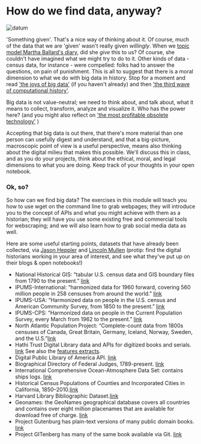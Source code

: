 How do we find data, anyway?
===========

![datum](http://i.imgur.com/xvNbwKt.png)

'Something given'. That's a nice way of thinking about it. Of course, much of the data that we are 'given' wasn't really given _willingly_. When we [topic model Martha Ballard's diary](http://www.cameronblevins.org/posts/topic-modeling-martha-ballards-diary/), did she _give_ this to us? Of course, she couldn't have imagined what we might try to do to it. Other kinds of data - census data, for instance - were compelled: folks had to answer the questions, on pain of punishment. This is all to suggest that there is a moral dimension to what we do with big data in history. Stop for a moment and read ['the joys of big data'](http://www.themacroscope.org/?page_id=17) (if you haven't already) and then ['the third wave of computational history'](http://www.themacroscope.org/?page_id=90).

Big data is not value-neutral; we need to think about, and talk about, what it means to collect, transform, analyze and visualize it. Who has the power here? (and you might also reflect on ['the most profitable obsolete technology'](http://www.huffingtonpost.com/jason-schmitt/academic-journals-the-mos_1_b_6368204.html) )

Accepting that big data is out there, that there's more material than one person can usefully digest and understand, and that a big-picture, macroscopic point of view is a useful perspective, means also thinking about the digital milieu that makes this possible. We'll discuss this in class, and as you do your projects, think about the ethical, moral, and legal dimensions to what you are doing. Keep track of your thoughts in your open notebook.

### Ok, so?
So how can we find big data? The exercises in this module will teach you how to use wget on the command line to grab webpages; they will introduce you to the concept of APIs and what you might achieve with them as a historian; they will have you use some existing free and commercial tools for webscraping; and we will also learn how to grab social media data as well.

Here are some useful starting points, datasets that have already been collected, via [Jason Heppler](http://jasonheppler.org/teaching/hist205f.2014/resources/) and [Lincoln Mullen](http://lincolnmullen.com/) (protip: find the digital historians working in your area of interest, and see what they've put up on their blogs & open notebooks!)

+ National Historical GIS: “tabular U.S. census data and GIS boundary files from 1790 to the present.” [link](http://nhgis.org/)
+ IPUMS-International: “harmonized data for 1960 forward, covering 560 million people in 258 censuses from around the world.” [link](http://international.ipums.org/international/)
+ IPUMS-USA: “Harmonized data on people in the U.S. census and American Community Survey, from 1850 to the present.” [link](http://usa.ipums.org/usa/)
+ IPUMS-CPS: “Harmonized data on people in the Current Population Survey, every March from 1962 to the present.” [link](http://usa.ipums.org/cps/)
+ North Atlantic Population Project: “Complete-count data from 1800s censuses of Canada, Great Britain, Germany, Iceland, Norway, Sweden, and the U.S.”[link](http://www.nappdata.org/)
+ Hathi Trust Digital Library data and APIs for digitized books and serials. [link](http://www.hathitrust.org/data) See also the [features extracts](https://sandbox.htrc.illinois.edu/HTRC-UI-Portal2/Features).
+ Digital Public Library of America API. [link](http://dp.la/info/developers/codex/)
+ Biographical Directory of Federal Judges, 1789-present. [link](http://www.uscourts.gov/JudgesAndJudgeships/BiographicalDirectoryOfJudges.aspx)
+ International Comprehensive Ocean-Atmosphere Data Set: contains ships logs. [link](http://icoads.noaa.gov/)
+ Historical Census Populations of Counties and Incorporated Cities in California, 1850–2010.[link](http://www.dof.ca.gov/research/demographic/state_census_data_center/historical_census_1850-2010/view.php)
+ Harvard Library Bibliographic Dataset.[link](http://openmetadata.lib.harvard.edu/bibdata)
+ Geonames: the GeoNames geographical database covers all countries and contains over eight million placenames that are available for download free of charge. [link](http://www.geonames.org/) 
+ Project Gutenburg has plain-text versions of many public domain books. [link](http://www.gutenberg.org/)
+ Project GITenberg has many of the same book available via Git. [link](https://gitenberg.github.io/)
